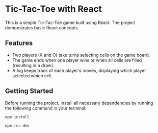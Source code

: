 # Tic-Tac-Toe with React

This is a simple Tic-Tac-Toe game built using React. The project demonstrates basic React concepts.

## Features

- Two players (X and O) take turns selecting cells on the game board.
- The game ends when one player wins or when all cells are filled (resulting in a draw).
- A log keeps track of each player's moves, displaying which player selected which cell.

## Getting Started

Before running the project, install all necessary dependencies by running the following command in your terminal:

```npm install```

```npm run dev```

